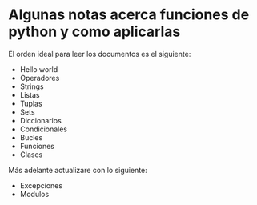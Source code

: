 # Algunas notas acerca funciones de python y como aplicarlas
 El orden ideal para leer los documentos es el siguiente:

- Hello world
- Operadores
- Strings
- Listas
- Tuplas
- Sets
- Diccionarios
- Condicionales
- Bucles
- Funciones
- Clases

Más adelante actualizare con lo siguiente:

- Excepciones
- Modulos
